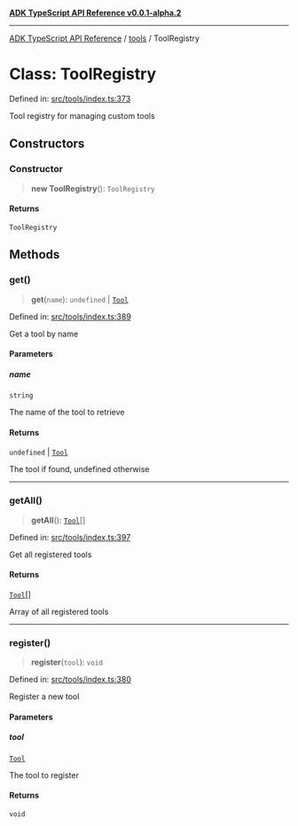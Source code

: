 [**ADK TypeScript API Reference v0.0.1-alpha.2**](../../README.md)

***

[ADK TypeScript API Reference](../../modules.md) / [tools](../README.md) / ToolRegistry

# Class: ToolRegistry

Defined in: [src/tools/index.ts:373](https://github.com/njraladdin/adk-typescript/blob/main/src/tools/index.ts#L373)

Tool registry for managing custom tools

## Constructors

### Constructor

> **new ToolRegistry**(): `ToolRegistry`

#### Returns

`ToolRegistry`

## Methods

### get()

> **get**(`name`): `undefined` \| [`Tool`](../interfaces/Tool.md)

Defined in: [src/tools/index.ts:389](https://github.com/njraladdin/adk-typescript/blob/main/src/tools/index.ts#L389)

Get a tool by name

#### Parameters

##### name

`string`

The name of the tool to retrieve

#### Returns

`undefined` \| [`Tool`](../interfaces/Tool.md)

The tool if found, undefined otherwise

***

### getAll()

> **getAll**(): [`Tool`](../interfaces/Tool.md)[]

Defined in: [src/tools/index.ts:397](https://github.com/njraladdin/adk-typescript/blob/main/src/tools/index.ts#L397)

Get all registered tools

#### Returns

[`Tool`](../interfaces/Tool.md)[]

Array of all registered tools

***

### register()

> **register**(`tool`): `void`

Defined in: [src/tools/index.ts:380](https://github.com/njraladdin/adk-typescript/blob/main/src/tools/index.ts#L380)

Register a new tool

#### Parameters

##### tool

[`Tool`](../interfaces/Tool.md)

The tool to register

#### Returns

`void`
